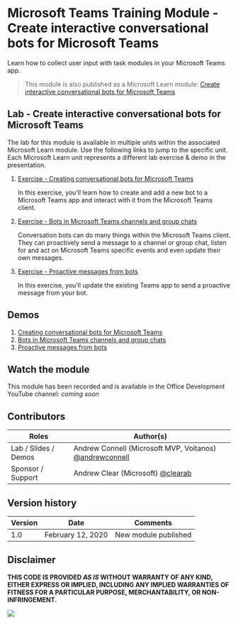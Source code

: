 # Microsoft Teams Training Module - Create interactive conversational bots for Microsoft Teams

Learn how to collect user input with task modules in your Microsoft Teams app.

> This module is also published as a Microsoft Learn module: [Create interactive conversational bots for Microsoft Teams](https://docs.microsoft.com/learn/modules/msteams-conversation-bots)

## Lab - Create interactive conversational bots for Microsoft Teams

The lab for this module is available in multiple units within the associated Microsoft Learn module. Use the following links to jump to the specific unit. Each Microsoft Learn unit represents a different lab exercise & demo in the presentation.

1. [Exercise - Creating conversational bots for Microsoft Teams](https://docs.microsoft.com/learn/modules/msteams-conversation-bots/3-exercise-conversation-bots)

    In this exercise, you’ll learn how to create and add a new bot to a Microsoft Teams app and interact with it from the Microsoft Teams client.

1. [Exercise - Bots in Microsoft Teams channels and group chats](https://docs.microsoft.com/learn/modules/msteams-conversation-bots/5-exercise-using-adaptive-cards-deep-links)

    Conversation bots can do many things within the Microsoft Teams client. They can proactively send a message to a channel or group chat, listen for and act on Microsoft Teams specific events and even update their own messages.

1. [Exercise - Proactive messages from bots](https://docs.microsoft.com/learn/modules/msteams-conversation-bots/7-exercise-using-task-modules-bots)

    In this exercise, you’ll update the existing Teams app to send a proactive message from your bot.

## Demos

1. [Creating conversational bots for Microsoft Teams](./Demos/01-learn-msteams-bots)
1. [Bots in Microsoft Teams channels and group chats](./Demos/02-learn-msteams-bots)
1. [Proactive messages from bots](./Demos/03-learn-msteams-bots)

## Watch the module

This module has been recorded and is available in the Office Development YouTube channel: *coming soon*

## Contributors

|        Roles         |                                       Author(s)                                       |
| -------------------- | ------------------------------------------------------------------------------------- |
| Lab / Slides / Demos | Andrew Connell (Microsoft MVP, Voitanos) [@andrewconnell](//github.com/andrewconnell) |
| Sponsor / Support    | Andrew Clear (Microsoft) [@clearab](//github.com/clearab)                             |

## Version history

| Version |       Date        |       Comments       |
| ------- | ----------------- | -------------------- |
| 1.0     | February 12, 2020 | New module published |

## Disclaimer

**THIS CODE IS PROVIDED _AS IS_ WITHOUT WARRANTY OF ANY KIND, EITHER EXPRESS OR IMPLIED, INCLUDING ANY IMPLIED WARRANTIES OF FITNESS FOR A PARTICULAR PURPOSE, MERCHANTABILITY, OR NON-INFRINGEMENT.**

<img src="https://telemetry.sharepointpnp.com/TrainingContent/Teams/40-conversational-bots" />
